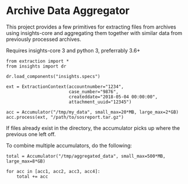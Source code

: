 # Archive Data Aggregator

This project provides a few primitives for extracting files from archives using
insights-core and aggregating them together with similar data from previously
processed archives.

Requires insights-core 3 and python 3, preferrably 3.6+

~~~
from extraction import *
from insights import dr

dr.load_components("insights.specs")

ext = ExtractionContext(accountnumber="1234",
                        case_number="9876",
                        createddate="2018-05-04 00:00:00",
                        attachment_uuid="12345")

acc = Accumulator("/tmp/my_data", small_max=20*MB, large_max=2*GB)
acc.process(ext, "/path/to/sosreport.tar.gz")
~~~

If files already exist in the directory, the accumulator picks up where the
previous one left off.

To combine multiple accumulators, do the following:
~~~
total = Accumulator("/tmp/aggregated_data", small_max=500*MB, large_max=8*GB)

for acc in [acc1, acc2, acc3, acc4]:
    total += acc
~~~
